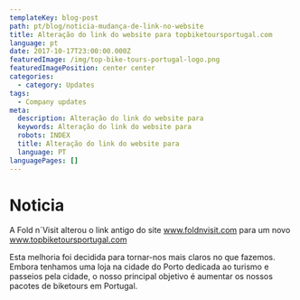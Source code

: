 ```yaml
---
templateKey: blog-post
path: pt/blog/noticia-mudança-de-link-no-website
title: Alteração do link do website para topbiketoursportugal.com
language: pt
date: 2017-10-17T23:00:00.000Z
featuredImage: /img/top-bike-tours-portugal-logo.png
featuredImagePosition: center center
categories:
  - category: Updates
tags:
  - Company updates
meta:
  description: Alteração do link do website para
  keywords: Alteração do link do website para
  robots: INDEX
  title: Alteração do link do website para
  language: PT
languagePages: []
---
```

# Noticia

A Fold n´Visit alterou o link antigo do site www.foldnvisit.com para um novo www.topbiketoursportugal.com

Esta melhoria foi decidida para tornar-nos mais claros no que fazemos. Embora tenhamos uma loja na cidade do Porto dedicada ao turismo e passeios pela cidade, o nosso principal objetivo é aumentar os nossos pacotes de biketours em Portugal.
